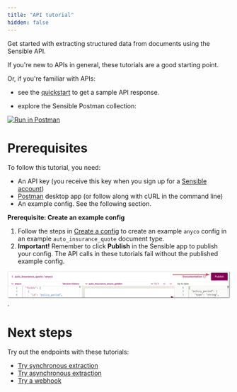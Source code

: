 ```yaml
---
title: "API tutorial"
hidden: false
---
```


Get started with extracting structured data from documents using the Sensible API.

If you're new to APIs in general, these tutorials are a good starting point.

Or, if you're familiar with APIs:

- see the [quickstart](doc:quickstart) to get a sample API response.

- explore the Sensible Postman collection:

[![Run in Postman](https://run.pstmn.io/button.svg)](https://god.gw.postman.com/run-collection/16839934-45339059-3fec-4c31-a891-9a12a3e1c22b?action=collection%2Ffork&collection-url=entityId%3D16839934-45339059-3fec-4c31-a891-9a12a3e1c22b%26entityType%3Dcollection%26workspaceId%3Ddbde09dc-b7dd-487d-a68f-20d32b008f90)


Prerequisites
====

To follow this tutorial, you need:

- An API key (you receive this key when you sign up for a [Sensible account](https://app.sensible.so/register)) 
-  [Postman](https://www.postman.com/) desktop app (or follow along with cURL in the command line)
-  An example config. See the following section.

**Prerequisite: Create an example config**

1. Follow the steps in [Create a config](doc:getting-started#create-the-config) to create an example `anyco` config in an example  `auto_insurance_quote` document type. 
2. **Important!** Remember to click **Publish** in the Sensible app to publish your config. The API calls in these tutorials fail without the published example config.

![Click to enlarge](https://raw.githubusercontent.com/sensible-hq/sensible-docs/main/readme-sync/assets/v0/images/final/quickstart_publish_config.png).

 

Next steps
====

Try out the endpoints with these tutorials:

- [Try synchronous extraction](doc:api-tutorial-sync)
- [Try asynchronous extraction](doc:api-tutorial-async-1)
- [Try a webhook](doc:api-tutorial-webhook)
